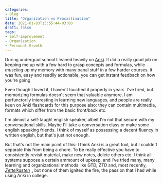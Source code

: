 ```yaml
---
categories:
- Blog
title: "Organization vs Procastination"
date: 2021-01-03T15:55:44-03:00
draft: false
tags:
- Self-improvement
- Organization
- Personal Growth
---
```

During undergrad school I leaned heavily on [Anki](https://apps.ankiweb.net). It did a really good job on keeping me up with a few hard to grasp concepts and formulas, while _muscling up_ my memory with many banal stuff in a few harder courses. It was fun, easy and readily actionable, you can get instant feedback on how you're going.

Even though I loved it, I haven't touched it properly in years. I've tried, but memorizing formulas doesn't seem that valuable anymore. I am perfunctorily interesting in learning new languages, and people are really keen on Anki flashcards for this purpose also: they can contain multimedia, formats which differ from the basic front/back etc. 

I'm almost a self-taught english speaker, albeit I'm not that secure with my conversational skills. Maybe I'll take a conversation class or make some english speaking friends. I think of myself as possessing a decent fluency in written english, but that's just not enough.

But that's not the main point of this: I think Anki is a great tool, but I couldn't separate this from being a chore. To be really effective you have to consistently revisit material, make new notes, delete others etc. I think all systems suppose a certain ammount of upkeep, and I've tried many, many learning and organizational methods like GTD, ZTD and, most recently, [_Zettelkasten_](https://zettelkasten.de)_, but none of them ignited the fire, the passion that I had while using Anki in college.
